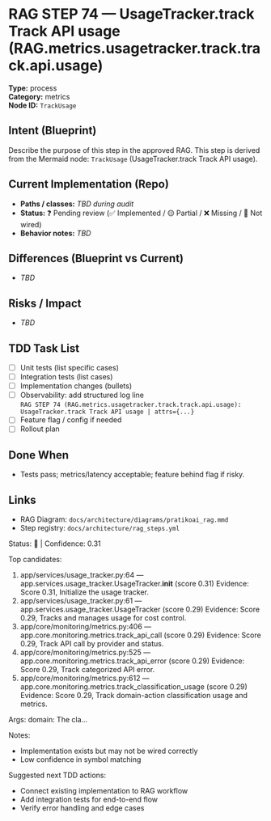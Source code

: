 # RAG STEP 74 — UsageTracker.track Track API usage (RAG.metrics.usagetracker.track.track.api.usage)

**Type:** process  
**Category:** metrics  
**Node ID:** `TrackUsage`

## Intent (Blueprint)
Describe the purpose of this step in the approved RAG. This step is derived from the Mermaid node: `TrackUsage` (UsageTracker.track Track API usage).

## Current Implementation (Repo)
- **Paths / classes:** _TBD during audit_
- **Status:** ❓ Pending review (✅ Implemented / 🟡 Partial / ❌ Missing / 🔌 Not wired)
- **Behavior notes:** _TBD_

## Differences (Blueprint vs Current)
- _TBD_

## Risks / Impact
- _TBD_

## TDD Task List
- [ ] Unit tests (list specific cases)
- [ ] Integration tests (list cases)
- [ ] Implementation changes (bullets)
- [ ] Observability: add structured log line  
  `RAG STEP 74 (RAG.metrics.usagetracker.track.track.api.usage): UsageTracker.track Track API usage | attrs={...}`
- [ ] Feature flag / config if needed
- [ ] Rollout plan

## Done When
- Tests pass; metrics/latency acceptable; feature behind flag if risky.

## Links
- RAG Diagram: `docs/architecture/diagrams/pratikoai_rag.mmd`
- Step registry: `docs/architecture/rag_steps.yml`


<!-- AUTO-AUDIT:BEGIN -->
Status: 🔌  |  Confidence: 0.31

Top candidates:
1) app/services/usage_tracker.py:64 — app.services.usage_tracker.UsageTracker.__init__ (score 0.31)
   Evidence: Score 0.31, Initialize the usage tracker.
2) app/services/usage_tracker.py:61 — app.services.usage_tracker.UsageTracker (score 0.29)
   Evidence: Score 0.29, Tracks and manages usage for cost control.
3) app/core/monitoring/metrics.py:406 — app.core.monitoring.metrics.track_api_call (score 0.29)
   Evidence: Score 0.29, Track API call by provider and status.
4) app/core/monitoring/metrics.py:525 — app.core.monitoring.metrics.track_api_error (score 0.29)
   Evidence: Score 0.29, Track categorized API error.
5) app/core/monitoring/metrics.py:612 — app.core.monitoring.metrics.track_classification_usage (score 0.29)
   Evidence: Score 0.29, Track domain-action classification usage and metrics.

Args:
    domain: The cla...

Notes:
- Implementation exists but may not be wired correctly
- Low confidence in symbol matching

Suggested next TDD actions:
- Connect existing implementation to RAG workflow
- Add integration tests for end-to-end flow
- Verify error handling and edge cases
<!-- AUTO-AUDIT:END -->